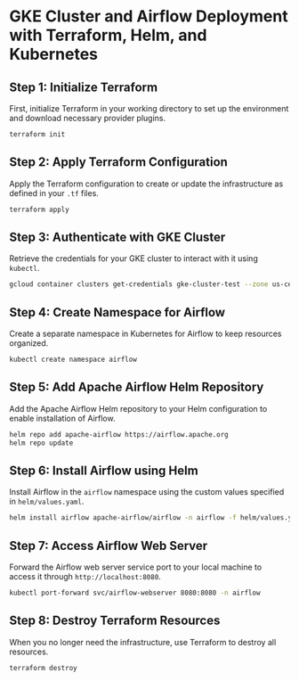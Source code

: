 
# GKE Cluster and Airflow Deployment with Terraform, Helm, and Kubernetes

## Step 1: Initialize Terraform
First, initialize Terraform in your working directory to set up the environment and download necessary provider plugins.
```bash
terraform init
```

## Step 2: Apply Terraform Configuration
Apply the Terraform configuration to create or update the infrastructure as defined in your `.tf` files.
```bash
terraform apply
```

## Step 3: Authenticate with GKE Cluster
Retrieve the credentials for your GKE cluster to interact with it using `kubectl`.
```bash
gcloud container clusters get-credentials gke-cluster-test --zone us-central1
```

## Step 4: Create Namespace for Airflow
Create a separate namespace in Kubernetes for Airflow to keep resources organized.
```bash
kubectl create namespace airflow
```

## Step 5: Add Apache Airflow Helm Repository
Add the Apache Airflow Helm repository to your Helm configuration to enable installation of Airflow.
```bash
helm repo add apache-airflow https://airflow.apache.org
helm repo update
```

## Step 6: Install Airflow using Helm
Install Airflow in the `airflow` namespace using the custom values specified in `helm/values.yaml`.
```bash
helm install airflow apache-airflow/airflow -n airflow -f helm/values.yaml
```

## Step 7: Access Airflow Web Server
Forward the Airflow web server service port to your local machine to access it through `http://localhost:8080`.
```bash
kubectl port-forward svc/airflow-webserver 8080:8080 -n airflow
```

## Step 8: Destroy Terraform Resources
When you no longer need the infrastructure, use Terraform to destroy all resources.
```bash
terraform destroy
```
